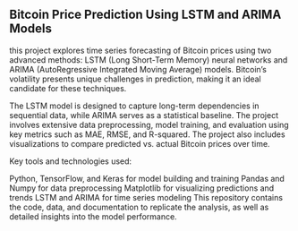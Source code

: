 ## Bitcoin Price Prediction Using LSTM and ARIMA Models


 this project explores time series forecasting of Bitcoin prices using two advanced methods: LSTM (Long Short-Term Memory) neural networks and ARIMA (AutoRegressive Integrated Moving Average) models. Bitcoin’s volatility presents unique challenges in prediction, making it an ideal candidate for these techniques.

The LSTM model is designed to capture long-term dependencies in sequential data, while ARIMA serves as a statistical baseline. The project involves extensive data preprocessing, model training, and evaluation using key metrics such as MAE, RMSE, and R-squared. The project also includes visualizations to compare predicted vs. actual Bitcoin prices over time.

Key tools and technologies used:

Python, TensorFlow, and Keras for model building and training
Pandas and Numpy for data preprocessing
Matplotlib for visualizing predictions and trends
LSTM and ARIMA for time series modeling
This repository contains the code, data, and documentation to replicate the analysis, as well as detailed insights into the model performance.